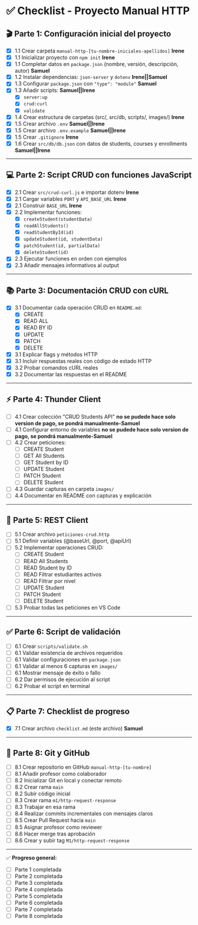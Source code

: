 # ✅ Checklist - Proyecto Manual HTTP

## 🎬 Parte 1: Configuración inicial del proyecto
- [x] 1.1 Crear carpeta `manual-http-[tu-nombre-iniciales-apellidos]`  **Irene**
- [x] 1.1 Inicializar proyecto con `npm init` **Irene**
- [x] 1.1 Completar datos en `package.json` (nombre, versión, descripción, autor) **Samuel**
- [x] 1.2 Instalar dependencias: `json-server` y `dotenv` **Irene||Samuel**
- [x] 1.3 Configurar `package.json` con `"type": "module"` **Samuel**
- [x] 1.3 Añadir scripts: **Samuel||Irene**
  - [x] `server:up`
  - [x] `crud:curl`
  - [x] `validate`
- [x] 1.4 Crear estructura de carpetas (src/, src/db, scripts/, images/) **Irene**
- [x] 1.5 Crear archivo `.env` **Samuel||Irene**
- [x] 1.5 Crear archivo `.env.example` **Samuel||Irene**
- [x] 1.5 Crear `.gitignore` **Irene**
- [x] 1.6 Crear `src/db/db.json` con datos de students, courses y enrollments **Samuel||Irene**

---

## 💻 Parte 2: Script CRUD con funciones JavaScript
- [x] 2.1 Crear `src/crud-curl.js` e importar dotenv **Irene**
- [x] 2.1 Cargar variables `PORT` y `API_BASE_URL` **Irene**
- [x] 2.1 Construir `BASE_URL` **Irene**
- [x] 2.2 Implementar funciones:
  - [x] `createStudent(studentData)`
  - [x] `readAllStudents()`
  - [x] `readStudentById(id)`
  - [x] `updateStudent(id, studentData)`
  - [x] `patchStudent(id, partialData)`
  - [x] `deleteStudent(id)`
- [x] 2.3 Ejecutar funciones en orden con ejemplos
- [x] 2.3 Añadir mensajes informativos al output

---

## 📚 Parte 3: Documentación CRUD con cURL
- [x] 3.1 Documentar cada operación CRUD en `README.md`:
  - [x] CREATE
  - [x] READ ALL
  - [x] READ BY ID
  - [x] UPDATE
  - [x] PATCH
  - [x] DELETE
- [x] 3.1 Explicar flags y métodos HTTP
- [x] 3.1 Incluir respuestas reales con código de estado HTTP
- [x] 3.2 Probar comandos cURL reales
- [x] 3.2 Documentar las respuestas en el README

---

## ⚡ Parte 4: Thunder Client
- [ ] 4.1 Crear colección "CRUD Students API" **no se pudede hace solo version de pago, se pondrá manualmente-Samuel**
- [ ] 4.1 Configurar entorno de variables **no se pudede hace solo version de pago, se pondrá manualmente-Samuel**
- [ ] 4.2 Crear peticiones:
  - [ ] CREATE Student
  - [ ] GET All Students
  - [ ] GET Student by ID
  - [ ] UPDATE Student
  - [ ] PATCH Student
  - [ ] DELETE Student
- [ ] 4.3 Guardar capturas en carpeta `images/`
- [ ] 4.4 Documentar en README con capturas y explicación

---

## 📝 Parte 5: REST Client
- [ ] 5.1 Crear archivo `peticiones-crud.http`
- [ ] 5.1 Definir variables (@baseUrl, @port, @apiUrl)
- [ ] 5.2 Implementar operaciones CRUD:
  - [ ] CREATE Student
  - [ ] READ All Students
  - [ ] READ Student by ID
  - [ ] READ Filtrar estudiantes activos
  - [ ] READ Filtrar por nivel
  - [ ] UPDATE Student
  - [ ] PATCH Student
  - [ ] DELETE Student
- [ ] 5.3 Probar todas las peticiones en VS Code

---

## ✅ Parte 6: Script de validación
- [ ] 6.1 Crear `scripts/validate.sh`
- [ ] 6.1 Validar existencia de archivos requeridos
- [ ] 6.1 Validar configuraciones en `package.json`
- [ ] 6.1 Validar al menos 6 capturas en `images/`
- [ ] 6.1 Mostrar mensaje de éxito o fallo
- [ ] 6.2 Dar permisos de ejecución al script
- [ ] 6.2 Probar el script en terminal

---

## 📋 Parte 7: Checklist de progreso
- [x] 7.1 Crear archivo `checklist.md` (este archivo) **Samuel**

---

## 🌿 Parte 8: Git y GitHub
- [ ] 8.1 Crear repositorio en GitHub `manual-http-[tu-nombre]`
- [ ] 8.1 Añadir profesor como colaborador
- [ ] 8.2 Inicializar Git en local y conectar remoto
- [ ] 8.2 Crear rama `main`
- [ ] 8.2 Subir código inicial
- [ ] 8.3 Crear rama `m1/http-request-response`
- [ ] 8.3 Trabajar en esa rama
- [ ] 8.4 Realizar commits incrementales con mensajes claros
- [ ] 8.5 Crear Pull Request hacia `main`
- [ ] 8.5 Asignar profesor como reviewer
- [ ] 8.6 Hacer merge tras aprobación
- [ ] 8.6 Crear y subir tag `M1/http-request-response`

---
✅ **Progreso general:**  
- [ ] Parte 1 completada  
- [ ] Parte 2 completada  
- [ ] Parte 3 completada  
- [ ] Parte 4 completada  
- [ ] Parte 5 completada  
- [ ] Parte 6 completada  
- [ ] Parte 7 completada  
- [ ] Parte 8 completada  
